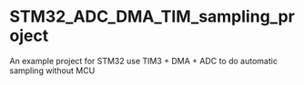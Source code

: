 # STM32_ADC_DMA_TIM_sampling_project
An example project for STM32 use TIM3 + DMA + ADC to do automatic sampling without MCU
